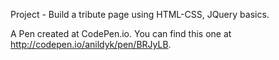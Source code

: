 Project - Build a tribute page using HTML-CSS, JQuery basics.

A Pen created at CodePen.io. You can find this one at http://codepen.io/anildyk/pen/BRJyLB.

 
